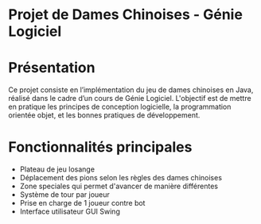 # Projet de Dames Chinoises - Génie Logiciel 

# Présentation

Ce projet consiste en l’implémentation du jeu de dames chinoises en Java, réalisé dans le cadre d’un cours de Génie Logiciel. L'objectif est de mettre en pratique les principes de conception logicielle, la programmation orientée objet, et les bonnes pratiques de développement.

# Fonctionnalités principales

- Plateau de jeu losange 
- Déplacement des pions selon les règles des dames chinoises
- Zone speciales qui permet d'avancer de manière différentes
- Système de tour par joueur
- Prise en charge de 1 joueur contre bot
- Interface utilisateur GUI Swing
